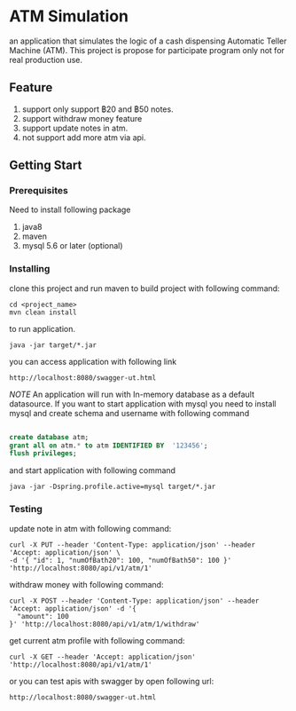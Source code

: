 # ATM Simulation

an application that simulates the logic of a cash dispensing Automatic Teller Machine (ATM). This project is propose for
participate program only not for real production use.

## Feature

1. support only support ฿20 and ฿50 notes.
2. support withdraw money feature
3. support update notes in atm.
4. not support add more atm via api.

## Getting Start


### Prerequisites
Need to install following package
1. java8
2. maven
3. mysql 5.6 or later (optional)
### Installing
clone this project and run maven to build project with following command:
```
cd <project_name>
mvn clean install
```
to run application.
```
java -jar target/*.jar
```
you can access application with following link
```
http://localhost:8080/swagger-ut.html
```
*NOTE* An application will run with In-memory database as a default datasource. If you want to start application with mysql
you need to install mysql and create schema and username with following command
``` sql

create database atm;
grant all on atm.* to atm IDENTIFIED BY  '123456';
flush privileges;

```
and start application with following command
```
java -jar -Dspring.profile.active=mysql target/*.jar
```

### Testing

update note in atm with following command:

```
curl -X PUT --header 'Content-Type: application/json' --header 'Accept: application/json' \
-d '{ "id": 1, "numOfBath20": 100, "numOfBath50": 100 }' 'http://localhost:8080/api/v1/atm/1'

```
withdraw money with following command:
```
curl -X POST --header 'Content-Type: application/json' --header 'Accept: application/json' -d '{
  "amount": 100
}' 'http://localhost:8080/api/v1/atm/1/withdraw'
```
get current atm profile with following command:
```
curl -X GET --header 'Accept: application/json' 'http://localhost:8080/api/v1/atm/1'

```

or you can test apis with swagger by open following url: 
```
http://localhost:8080/swagger-ut.html
```
